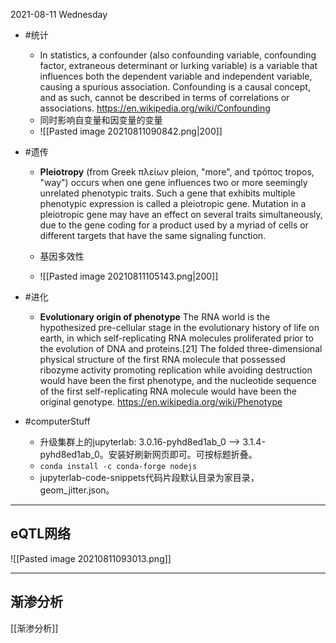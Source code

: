2021-08-11 Wednesday

- #统计 
	- In statistics, a confounder (also confounding variable, confounding factor, extraneous determinant or lurking variable) is a variable that influences both the dependent variable and independent variable, causing a spurious association. Confounding is a causal concept, and as such, cannot be described in terms of correlations or associations. https://en.wikipedia.org/wiki/Confounding
	- 同时影响自变量和因变量的变量
	-  ![[Pasted image 20210811090842.png|200]]


- #遗传 
	- **Pleiotropy** (from Greek πλείων pleion, "more", and τρόπος tropos, "way") occurs when one gene influences two or more seemingly unrelated phenotypic traits. Such a gene that exhibits multiple phenotypic expression is called a pleiotropic gene. Mutation in a pleiotropic gene may have an effect on several traits simultaneously, due to the gene coding for a product used by a myriad of cells or different targets that have the same signaling function. 
	- 基因多效性
	
	- ![[Pasted image 20210811105143.png|200]]


- #进化
	- **Evolutionary origin of phenotype**
		The RNA world is the hypothesized pre-cellular stage in the evolutionary history of life on earth, in which self-replicating RNA molecules proliferated prior to the evolution of DNA and proteins.[21] The folded three-dimensional physical structure of the first RNA molecule that possessed ribozyme activity promoting replication while avoiding destruction would have been the first phenotype, and the nucleotide sequence of the first self-replicating RNA molecule would have been the original genotype. https://en.wikipedia.org/wiki/Phenotype

- #computerStuff 
	- 升级集群上的jupyterlab: 3.0.16-pyhd8ed1ab_0 --> 3.1.4-pyhd8ed1ab_0。安装好刷新网页即可。可按标题折叠。
	- `conda install -c conda-forge nodejs`
	-  jupyterlab-code-snippets代码片段默认目录为家目录，geom_jitter.json。


---
## eQTL网络
![[Pasted image 20210811093013.png]]


---

## 渐渗分析

[[渐渗分析]]







